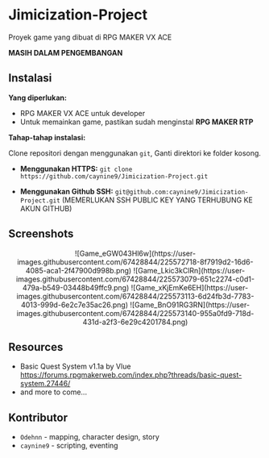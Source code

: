 # Jimicization-Project
Proyek game yang dibuat di RPG MAKER VX ACE

**MASIH DALAM PENGEMBANGAN**

## Instalasi 
**Yang diperlukan:**
* RPG MAKER VX ACE untuk developer
* Untuk memainkan game, pastikan sudah menginstal **RPG MAKER RTP**

**Tahap-tahap instalasi:**

Clone repositori dengan menggunakan `git`, Ganti direktori ke folder kosong.

* **Menggunakan HTTPS:** `git clone https://github.com/caynine9/Jimicization-Project.git`

* **Menggunakan Github SSH:** `git@github.com:caynine9/Jimicization-Project.git` (MEMERLUKAN SSH PUBLIC KEY YANG TERHUBUNG KE AKUN GITHUB)

## Screenshots
<p align="center">
![Game_eGW043Hl6w](https://user-images.githubusercontent.com/67428844/225572718-8f7919d2-16d6-4085-aca1-2f47900d998b.png)
![Game_Lkic3kClRn](https://user-images.githubusercontent.com/67428844/225573079-651c2274-c0d1-479a-b549-03448b49ffc9.png)
![Game_xKjEmKe6EH](https://user-images.githubusercontent.com/67428844/225573113-6d24fb3d-7783-4013-999d-6e2c7e35ac26.png)
![Game_BnO91RG3RN](https://user-images.githubusercontent.com/67428844/225573140-955a0fd9-718d-431d-a2f3-6e29c4201784.png)
</p>

## Resources
* Basic Quest System v1.1a by Vlue https://forums.rpgmakerweb.com/index.php?threads/basic-quest-system.27446/
* and more to come...

## Kontributor
* `Odehnn` - mapping, character design, story
* `caynine9` - scripting, eventing
